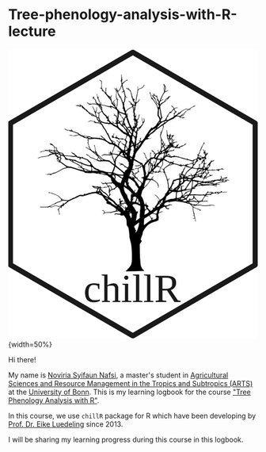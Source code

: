 # Tree-phenology-analysis-with-R-lecture

![](chillR.png){width=50%}

Hi there! 

My name is [Noviria Syifaun Nafsi](https://www.linkedin.com/in/noviria-syifaun-nafsi), a master's student in [Agricultural Sciences and Resource Management in the Tropics and Subtropics (ARTS)](https://www.arts.uni-bonn.de/) at the [University of Bonn](https://www.uni-bonn.de/en). This is my learning logbook for the course ["Tree Phenology Analysis with R"](https://hortibonn.github.io/Tree-Phenology/). 

In this course, we use `chillR` package for R which have been developing by [Prof. Dr. Eike Luedeling](https://inresgb-lehre.iaas.uni-bonn.de/author/prof.-dr.-eike-luedeling/) since 2013.

I will be sharing my learning progress during this course in this logbook.
